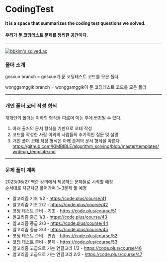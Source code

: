 # CodingTest

#### It is a space that summarizes the coding test questions we solved.
#### 우리가 푼 코딩테스트 문제를 정리한 공간이다.

---------------------------------------

[![bbkim's solved.ac](http://mazassumnida.wtf/api/v2/generate_badge?boj=wonggamggik)](https://solved.ac/profile/wonggamggik)


### 폴더 소개
gnsxun branch = gnsxun가 푼 코딩테스트 코드를 모은 폴더

wonggamggik branch = wonggamggik이 푼 코딩테스트 코드를 모은 폴더
  
---------------------------------------

### 개인 폴더 코테 작성 형식
개개인의 폴더는 이하의 형식을 따르며 이는 후에 변경될 수 있다.
1. 아래 출처의 문서 형식을 기반으로 코테 작성
2. 코드를 작성한 사람 이외의 사람들의 추가적인 질문 및 설명
3. 개인 폴더 코테 작성 형식은 아래 출처의 문서 형식을 따른다.
    https://github.com/KIMBIBLE/algorithm_solving/blob/master/templates/writeup_template.md

---------------------------------------

### 문제 풀이 계획
2023/06/27 백준 강의에서 제공하는 문제들로 시작할 예정   
순서대로 차근차근 풀어가며 1~3문제 풀 예정 
- 알고리즘 기초 1/2 - https://code.plus/course/41
- 알고리즘 기초 2/2 - https://code.plus/course/42
- 코딩 테스트 준비 - 기초 - https://code.plus/course/51
- 알고리즘 중급 1/3 - https://code.plus/course/43
- 알고리즘 중급 2/3 - https://code.plus/course/44
- 알고리즘 중급 3/3 - https://code.plus/course/45
- 코딩 테스트 준비 - 연습 - https://code.plus/course/52
- 코딩 테스트 준비 - 문제 - https://code.plus/course/53
- 알고리즘 고급으로 가는 연결고리 1/2 - https://code.plus/course/46
- 알고리즘 고급으로 가는 연결고리 2/2 - https://code.plus/course/47

